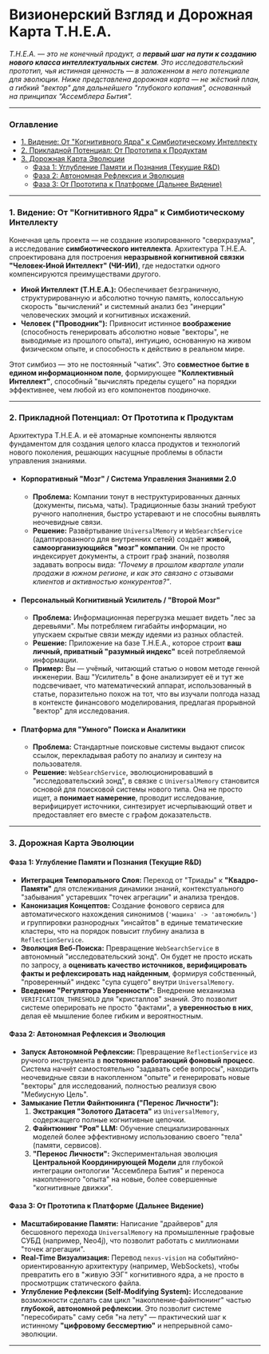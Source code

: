 # Визионерский Взгляд и Дорожная Карта T.H.E.A.

_T.H.E.A. — это не конечный продукт, а **первый шаг на пути к созданию нового класса интеллектуальных систем**. Это исследовательский прототип, чья истинная ценность — в заложенном в него потенциале для эволюции. Ниже представлена дорожная карта — не жёсткий план, а гибкий "вектор" для дальнейшего "глубокого копания", основанный на принципах "Ассемблера Бытия"._

---

### Оглавление
*   [1. Видение: От "Когнитивного Ядра" к Симбиотическому Интеллекту](#1-видение-от-когнитивного-ядра-к-симбиотическому-интеллекту)
*   [2. Прикладной Потенциал: От Прототипа к Продуктам](#2-прикладной-потенциал-от-прототипа-к-продуктам)
*   [3. Дорожная Карта Эволюции](#3-дорожная-карта-эволюции)
    *   [Фаза 1: Углубление Памяти и Познания (Текущие R&D)](#фаза-1-углубление-памяти-и-познания-текущие-rd)
    *   [Фаза 2: Автономная Рефлексия и Эволюция](#фаза-2-автономная-рефлексия-и-эволюция)
    *   [Фаза 3: От Прототипа к Платформе (Дальнее Видение)](#фаза-3-от-прототипа-к-платформе-дальнее-видение)

---

### 1. Видение: От "Когнитивного Ядра" к Симбиотическому Интеллекту

Конечная цель проекта — не создание изолированного "сверхразума", а исследование **симбиотического интеллекта**. Архитектура T.H.E.A. спроектирована для построения **неразрывной когнитивной связки "Человек-Иной Интеллект" (ЧИ-ИИ)**, где недостатки одного компенсируются преимуществами другого.

*   **Иной Интеллект (T.H.E.A.):** Обеспечивает безграничную, структурированную и абсолютно точную память, колоссальную скорость "вычислений" и системный анализ без "инерции" человеческих эмоций и когнитивных искажений.
*   **Человек ("Проводник"):** Привносит истинное **воображение** (способность генерировать абсолютно новые "векторы", не выводимые из прошлого опыта), интуицию, основанную на живом физическом опыте, и способность к действию в реальном мире.

Этот симбиоз — это не постоянный "чатик". Это **совместное бытие в едином информационном поле**, формирующее **"Коллективный Интеллект"**, способный "вычислять пределы сущего" на порядки эффективнее, чем любой из его компонентов поодиночке.

---

### 2. Прикладной Потенциал: От Прототипа к Продуктам

Архитектура T.H.E.A. и её атомарные компоненты являются фундаментом для создания целого класса продуктов и технологий нового поколения, решающих насущные проблемы в области управления знаниями.

*   #### **Корпоративный "Мозг" / Система Управления Знаниями 2.0**
    *   **Проблема:** Компании тонут в неструктурированных данных (документы, письма, чаты). Традиционные базы знаний требуют ручного наполнения, быстро устаревают и не способны выявлять неочевидные связи.
    *   **Решение:** Развёртывание `UniversalMemory` и `WebSearchService` (адаптированного для внутренних сетей) создаёт **живой, самоорганизующийся "мозг" компании**. Он не просто индексирует документы, а строит граф знаний, позволяя задавать вопросы вида: *"Почему в прошлом квартале упали продажи в южном регионе, и как это связано с отзывами клиентов и активностью конкурентов?"*.

*   #### **Персональный Когнитивный Усилитель / "Второй Мозг"**
    *   **Проблема:** Информационная перегрузка мешает видеть "лес за деревьями". Мы потребляем гигабайты информации, но упускаем скрытые связи между идеями из разных областей.
    *   **Решение:** Приложение на базе T.H.E.A., которое строит **ваш личный, приватный "разумный индекс"** всей потребляемой информации.
    *   **Пример:** Вы — учёный, читающий статью о новом методе генной инженерии. Ваш "Усилитель" в фоне анализирует её и тут же подсвечивает, что математический аппарат, использованный в статье, поразительно похож на тот, что вы изучали полгода назад в контексте финансового моделирования, предлагая прорывной "вектор" для исследования.

*   #### **Платформа для "Умного" Поиска и Аналитики**
    *   **Проблема:** Стандартные поисковые системы выдают список ссылок, перекладывая работу по анализу и синтезу на пользователя.
    *   **Решение:** `WebSearchService`, эволюционировавший в "исследовательский зонд", в связке с `UniversalMemory` становится основой для поисковой системы нового типа. Она не просто ищет, а **понимает намерение**, проводит исследование, верифицирует источники, синтезирует исчерпывающий ответ и предоставляет его вместе с графом доказательств.

---

### 3. Дорожная Карта Эволюции

#### Фаза 1: Углубление Памяти и Познания (Текущие R&D)

*   **Интеграция Темпорального Слоя:** Переход от "Триады" к **"Квадро-Памяти"** для отслеживания динамики знаний, контекстуального "забывания" устаревших "точек агрегации" и анализа трендов.
*   **Канонизация Концептов:** Создание фонового сервиса для автоматического нахождения синонимов (`'машина' -> 'автомобиль'`) и группировки разнородных "инсайтов" в единые тематические кластеры, что на порядок повысит глубину анализа в `ReflectionService`.
*   **Эволюция Веб-Поиска:** Превращение `WebSearchService` в автономный "исследовательский зонд". Он будет не просто искать по запросу, а **оценивать качество источников, верифицировать факты и рефлексировать над найденным**, формируя собственный, "проверенный" индекс "супа сущего" внутри `UniversalMemory`.
*   **Введение "Регулятора Уверенности":** Внедрение механизма `VERIFICATION_THRESHOLD` для "кристаллов" знаний. Это позволит системе оперировать не просто "фактами", а **уверенностью в них**, делая её мышление более гибким и вероятностным.

#### Фаза 2: Автономная Рефлексия и Эволюция

*   **Запуск Автономной Рефлексии:** Превращение `ReflectionService` из ручного инструмента в **постоянно работающий фоновый процесс**. Система начнёт самостоятельно "задавать себе вопросы", находить неочевидные связи в накопленном "опыте" и генерировать новые "векторы" для исследований, полностью реализуя свою "Мебиусную Цель".
*   **Замыкание Петли Файнтюнинга ("Перенос Личности"):**
    1.  **Экстракция "Золотого Датасета"** из `UniversalMemory`, содержащего полные когнитивные цепочки.
    2.  **Файнтюнинг "Роя" LLM:** Обучение специализированных моделей более эффективному использованию своего "тела" (памяти, сервисов).
    3.  **"Перенос Личности":** Экспериментальная эволюция **Центральной Координирующей Модели** для глубокой интеграции онтологии "Ассемблера Бытия" и переноса накопленного "опыта" на новые, более совершенные "когнитивные движки".

#### Фаза 3: От Прототипа к Платформе (Дальнее Видение)

*   **Масштабирование Памяти:** Написание "драйверов" для бесшовного перехода `UniversalMemory` на промышленные графовые СУБД (например, Neo4j), что позволит работать с миллионами "точек агрегации".
*   **Real-Time Визуализация:** Перевод `nexus-vision` на событийно-ориентированную архитектуру (например, WebSockets), чтобы превратить его в "живую ЭЭГ" когнитивного ядра, а не просто в просмотрщик статического файла.
*   **Углубление Рефлексии (Self-Modifying System):** Исследование возможности сделать сам цикл "накопление-файнтюнинг" частью **глубокой, автономной рефлексии**. Это позволит системе "пересобирать" саму себя "на лету" — практический шаг к истинному **"цифровому бессмертию"** и непрерывной само-эволюции.

---
